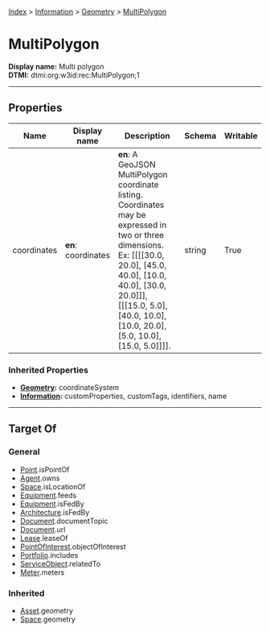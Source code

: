 [Index](../../index.md) > [Information](../Information.md) > [Geometry](Geometry.md) > [MultiPolygon](#)
# MultiPolygon

**Display name:** Multi polygon<br />
**DTMI:** dtmi:org:w3id:rec:MultiPolygon;1

---

## Properties

|Name|Display name|Description|Schema|Writable|
|-|-|-|-|-|
|coordinates|**en**: coordinates|**en**: A GeoJSON MultiPolygon coordinate listing. Coordinates may be expressed in two or three dimensions. Ex: [[[[30.0, 20.0], [45.0, 40.0], [10.0, 40.0], [30.0, 20.0]]], [[[15.0, 5.0], [40.0, 10.0], [10.0, 20.0], [5.0, 10.0], [15.0, 5.0]]]].|string|True|
### Inherited Properties
* **[Geometry](Geometry.md):** coordinateSystem
* **[Information](../Information.md):** customProperties, customTags, identifiers, name

---

## Target Of
### General
* [Point](../../Point/Point.md).isPointOf
* [Agent](../../Agent/Agent.md).owns
* [Space](../../Space/Space.md).isLocationOf
* [Equipment](../../Asset/Equipment/Equipment.md).feeds
* [Equipment](../../Asset/Equipment/Equipment.md).isFedBy
* [Architecture](../../Space/Architecture/Architecture.md).isFedBy
* [Document](../Document/Document.md).documentTopic
* [Document](../Document/Document.md).url
* [Lease](../../Event/Lease.md).leaseOf
* [PointOfInterest](../PointOfInterest.md).objectOfInterest
* [Portfolio](../../Collection/Portfolio.md).includes
* [ServiceObject](../ServiceObject/ServiceObject.md).relatedTo
* [Meter](../../Asset/Equipment/Meter/Meter.md).meters
### Inherited
* [Asset](../../Asset/Asset.md).geometry
* [Space](../../Space/Space.md).geometry
